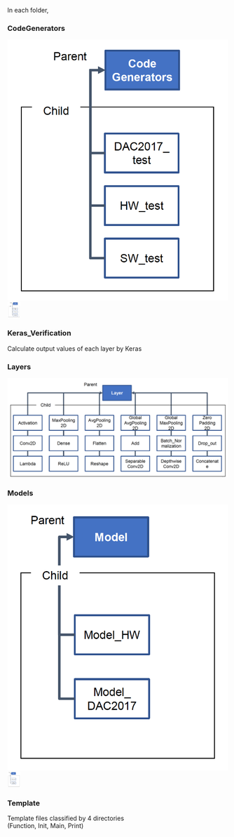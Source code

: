 
In each folder, 

### CodeGenerators  

![codegene](../image/codegene.jpeg)  
<img src="../image/codegene.jpeg" width="30">

### Keras_Verification  

Calculate output values of each layer by Keras

### Layers  

![layer](../image/layer.jpeg)  

### Models  

![model](../image/model.jpeg)  
<img src="../image/model.jpeg" width="30">

### Template  

Template files classified by 4 directories  
(Function, Init, Main, Print)

